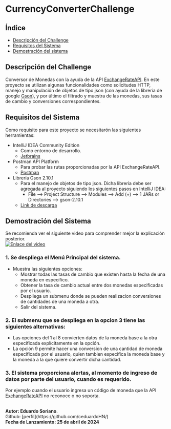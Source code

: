 # CurrencyConverterChallenge

## Índice

- [Descripción del Challenge](#descripción-del-challenge)
- [Requisitos del Sistema](#requisitos-del-sistema)
- [Demostración del sistema](#demostración-del-sistema)

## Descripción del Challenge
Conversor de Monedas con la ayuda de la API [ExchangeRateAPI](https://www.exchangerate-api.com/). En este proyecto se utilizan algunas funcionalidades como solicitudes HTTP, manejo y manipulación de objetos de tipo json (con ayuda de la libreria de google [Gson](https://mvnrepository.com/artifact/com.google.code.gson/gson)), y por último el filtrado y muestra de las monedas, sus tasas de cambio y conversiones correspondientes.

## Requisitos del Sistema
Como requisito para este proyecto se necesitarón las siguientes herramientas:
- IntelliJ IDEA Community Edition
    - Como entorno de desarrollo.
    - [Jetbrains](https://www.jetbrains.com/idea/)
- Postman API Platform
    - Para probar las rutas proporcionadas por la API ExchangeRateAPI.
    - [Postman](https://www.postman.com/)
- Librería Gson 2.10.1
    - Para el manejo de objetos de tipo json. Dicha librería debe ser agregada al proyecto siguiendo los siguientes pasos en IntelliJ IDEA:
        - File --> Project Structure --> Modules --> Add (+) --> 1 JARs or Directories --> gson-2.10.1
    - [Link de descarga](https://repo1.maven.org/maven2/com/google/code/gson/gson/2.10.1/gson-2.10.1.jar)

## Demostración del Sistema
Se recomienda ver el siguiente video para comprender mejor la explicación posterior.<br>
[![Enlace del video](https://img.youtube.com/vi/b2C5C921YFM/maxresdefault.jpg)](https://youtu.be/b2C5C921YFM)

### 1. Se despliega el Menú Principal del sistema. 
   - Muestra las siguientes opciones:
     - Mostrar todas las tasas de cambio que existen hasta la fecha de una moneda en específico.
     - Obtener la tasa de cambio actual entre dos monedas especificadas por el usuario.
     - Despliega un submenu donde se pueden realizacion conversiones de cantidades de una moneda a otra.
     - Salir del sistema.
### 2. El submenu que se despliega en la opcion 3 tiene las siguientes alternativas:
   - Las opciones del 1 al 8 convierten datos de la moneda base a la otra especificada explícitamente en la opción.
   - La opción 9 permite hacer una conversion de una cantidad de moneda especificada por el usuario, quien tambien especifica la moneda base y la moneda a la que quiere convertir dicha cantidad.
### 3. El sistema proporciona alertas, al momento de ingreso de datos por parte del usuario, cuando es requerido. <br> 
Por ejemplo cuando el usuario ingresa un código de moneda que la API [ExchangeRateAPI](https://www.exchangerate-api.com/) no reconoce o no soporta. 

<br>
<b>Autor: Eduardo Soriano</b>. <br>
Github: [perfil](https://github.com/ceduardoHN/) <br>
<b>Fecha de Lanzamiento: 25 de abril de 2024</b>
